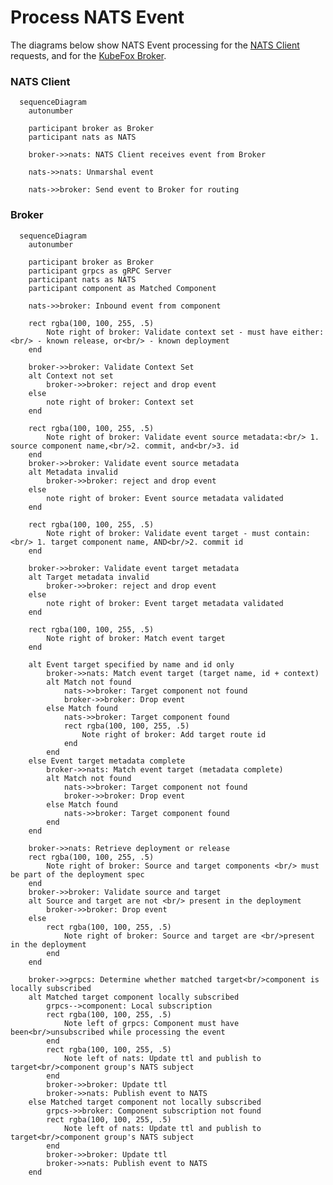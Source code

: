 # Process NATS Event

The diagrams below show NATS Event
processing for the [NATS Client](process_nats_event.md#nats-client) requests, and for the
[KubeFox Broker](process_nats_event.md#broker).

### NATS Client

<!-- 1. Receives and unmarshals event, ttl is updated based on when msg was created.
2. Sends event to broker for routing. -->

```mermaid
  sequenceDiagram
    autonumber

    participant broker as Broker
    participant nats as NATS

    broker->>nats: NATS Client receives event from Broker

    nats->>nats: Unmarshal event

    nats->>broker: Send event to Broker for routing

```

### Broker

<!-- 1. Workflow is same as for grpc but target should have both name and commit set.
2. If there is matching component it means that the component got unsubscribed while process the event, otherwise the broker would not have been listening on the subject. Is this case the event is republished onto the same subject. -->


```mermaid
  sequenceDiagram
    autonumber

    participant broker as Broker
    participant grpcs as gRPC Server
    participant nats as NATS
    participant component as Matched Component

    nats->>broker: Inbound event from component

    rect rgba(100, 100, 255, .5)
        Note right of broker: Validate context set - must have either: <br/> - known release, or<br/> - known deployment
    end

    broker->>broker: Validate Context Set
    alt Context not set
        broker->>broker: reject and drop event
    else
        note right of broker: Context set
    end

    rect rgba(100, 100, 255, .5)
        Note right of broker: Validate event source metadata:<br/> 1. source component name,<br/>2. commit, and<br/>3. id
    end
    broker->>broker: Validate event source metadata
    alt Metadata invalid
        broker->>broker: reject and drop event
    else
        note right of broker: Event source metadata validated
    end

    rect rgba(100, 100, 255, .5)
        Note right of broker: Validate event target - must contain:<br/> 1. target component name, AND<br/>2. commit id
    end
    
    broker->>broker: Validate event target metadata
    alt Target metadata invalid
        broker->>broker: reject and drop event
    else
        note right of broker: Event target metadata validated
    end

    rect rgba(100, 100, 255, .5)
        Note right of broker: Match event target
    end

    alt Event target specified by name and id only
        broker->>nats: Match event target (target name, id + context)
        alt Match not found
            nats->>broker: Target component not found
            broker->>broker: Drop event
        else Match found
            nats->>broker: Target component found
            rect rgba(100, 100, 255, .5)
                Note right of broker: Add target route id
            end
        end
    else Event target metadata complete
        broker->>nats: Match event target (metadata complete)
        alt Match not found
            nats->>broker: Target component not found
            broker->>broker: Drop event
        else Match found
            nats->>broker: Target component found
        end
    end

    broker->>nats: Retrieve deployment or release
    rect rgba(100, 100, 255, .5)
        Note right of broker: Source and target components <br/> must be part of the deployment spec
    end
    broker->>broker: Validate source and target 
    alt Source and target are not <br/> present in the deployment
        broker->>broker: Drop event
    else
        rect rgba(100, 100, 255, .5)
            Note right of broker: Source and target are <br/>present in the deployment
        end
    end

    broker->>grpcs: Determine whether matched target<br/>component is locally subscribed
    alt Matched target component locally subscribed
        grpcs-->component: Local subscription
        rect rgba(100, 100, 255, .5)
            Note left of grpcs: Component must have been<br/>unsubscribed while processing the event
        end
        rect rgba(100, 100, 255, .5)
            Note left of nats: Update ttl and publish to target<br/>component group's NATS subject
        end
        broker->>broker: Update ttl
        broker->>nats: Publish event to NATS
    else Matched target component not locally subscribed
        grpcs->>broker: Component subscription not found
        rect rgba(100, 100, 255, .5)
            Note left of nats: Update ttl and publish to target<br/>component group's NATS subject
        end
        broker->>broker: Update ttl
        broker->>nats: Publish event to NATS
    end

```


